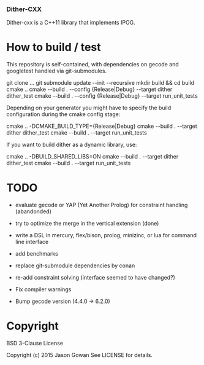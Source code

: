 ### Dither-CXX

Dither-cxx is a C++11 library that implements IPOG.

# How to build / test
This repository is self-contained, with dependencies on gecode and googletest handled via git-submodules.

  git clone ...
  git submodule update --init --recursive
  mkdir build && cd build
  cmake ..
  cmake --build . --config {Release|Debug} --target dither dither_test 
  cmake --build . --config {Release|Debug} --target run_unit_tests 

Depending on your generator you might have to specify the build configuration during the cmake config stage:

  cmake .. -DCMAKE_BUILD_TYPE={Release|Debug}
  cmake --build . --target dither dither_test
  cmake --build . --target run_unit_tests

If you want to build dither as a dynamic library, use:

  cmake .. -DBUILD_SHARED_LIBS=ON
  cmake --build . --target dither dither_test
  cmake --build . --target run_unit_tests

# TODO

* evaluate gecode or YAP (Yet Another Prolog) for constraint handling (abandonded)
* try to optimize the merge in the vertical extension (done)
* write a DSL in mercury, flex/bison, prolog, minizinc, or lua for command line interface
* add benchmarks

* replace git-submodule dependencies by conan
* re-add constraint solving (interface seemed to have changed?)
* Fix compiler warnings
* Bump gecode version (4.4.0 -> 6.2.0)

# Copyright
BSD 3-Clause License

Copyright (c) 2015 Jason Gowan See LICENSE for details.
